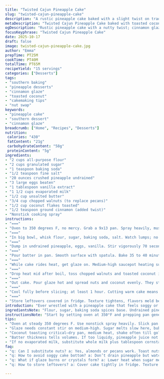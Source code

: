 ```yaml
---
title: "Twisted Cajun Pineapple Cake"
slug: "twisted-cajun-pineapple-cake"
description: "A rustic pineapple cake baked with a slight twist on traditional flavors. Flour, sugar, pineapple, eggs, vanilla form the base. Pecan halves swapped for chopped walnuts for texture change. Coconut flakes remain but toasted first, boosting aroma and crunch. The glaze thickens slower with a hint of cinnamon added, aroma fills the kitchen. Baking cues rely on toothpick dry-ness and visual browning. Subtle changes in timings prevent common soggy spots. Do not drain pineapple; moisture important but watch batter consistency. Glaze poured hot, soaking the cake. Chill before slicing for cleaner cuts. Nut swap and spice twist give unexpected bite to a familiar southern dessert. A hands-on approach, feeling batter, smelling the vanilla and cinnamon, watching glaze bubble—all critical to nail the outcome. No shortcuts on gradual heat shifts; patience pays off."
metaDescription: "Twisted Cajun Pineapple Cake baked with toasted coconut, walnuts, and cinnamon glaze. Moist, textured southern dessert relying on sensory cues and subtle tweaks."
ogDescription: "Rustic pineapple cake with a nutty twist; cinnamon glaze bubbles slow, coconut toasted, walnuts swapped, moisture balanced for southern-style richness."
focusKeyphrase: "Twisted Cajun Pineapple Cake"
date: 2025-10-17
draft: false
image: twisted-cajun-pineapple-cake.jpg
author: "Emma"
prepTime: PT25M
cookTime: PT40M
totalTime: PT65M
recipeYield: "15 servings"
categories: ["Desserts"]
tags:
- "southern baking"
- "pineapple desserts"
- "cinnamon glaze"
- "toasted coconut"
- "cakemaking tips"
- "nut swap"
keywords:
- "pineapple cake"
- "southern dessert"
- "cinnamon glaze"
breadcrumb: ["Home", "Recipes", "Desserts"]
nutrition: 
 calories: "430"
 fatContent: "21g"
 carbohydrateContent: "58g"
 proteinContent: "5g"
ingredients:
- "2 cups all-purpose flour"
- "2 cups granulated sugar"
- "1 teaspoon baking soda"
- "1/2 teaspoon fine salt"
- "20 ounces crushed pineapple undrained"
- "3 large eggs beaten"
- "1 tablespoon vanilla extract"
- "1 1/2 cups evaporated milk"
- "1/2 cup unsalted butter"
- "3/4 cup chopped walnuts (to replace pecans)"
- "1/2 cup coconut flakes toasted"
- "1/2 teaspoon ground cinnamon (added twist)"
- "Nonstick cooking spray"
instructions:
- "==="
- "Oven to 350 degrees F, no mercy. Grab a 9x13 pan. Spray heavily, must be slick or cake stick disaster."
- "==="
- "In big bowl, whisk flour, sugar, baking soda, salt. Watch lumps; no pockets of baking soda hiding."
- "==="
- "Dump in undrained pineapple, eggs, vanilla. Stir vigorously 70 seconds minimum. Batter thickens, sticky but pourable."
- "==="
- "Pour batter in pan. Smooth surface with spatula. Bake 35 to 40 minutes but watch edges; brown and pull away signals ready. Toothpick dry means done. Stick one in center, no wet crumbs."
- "==="
- "While cake rides heat, get glaze on. Medium-high saucepot heating sugar, evaporated milk, butter, vanilla plus cinnamon. Stir constantly. Low bubble forms after 7 minutes here. Don’t rush or sugar will burn."
- "==="
- "Drop heat mid after boil, toss chopped walnuts and toasted coconut in glaze. Stir 4 minutes till thickening. Texture shifts from runny to syrupy but not solidifying."
- "==="
- "Out cake. Pour glaze hot and spread nuts and coconut evenly. They stick to glaze. Don’t panic if extra glaze pools; cake soaks it up as it cools."
- "==="
- "Cool fully before slicing; at least 1 hour. Cutting warm cake means mess. Use serrated knife, clean between slices for neat parts."
- "==="
- "Store leftovers covered in fridge. Texture tightens, flavors meld better overnight."
introduction: "Ever wrestled with a pineapple cake that feels soggy or bland? I have. Took multiple tries to figure moisture balance and how the glaze should hit—not too thin, not gluey. Using the pineapple undrained means juice adds body but changes timing. Swapping pecans for walnuts adds a sharper bite, plus toasting the coconut first wakes up its flavor much better than raw flakes dumped in last minute. I throw cinnamon in the glaze now; it’s a sly warmth that cuts sweetness but doesn’t steal the show. Watching the glaze bubble gently—not rolling boil, bubbling shyly—lets sugars thicken slowly without burning. The best sign? The nuts sink slightly into silky glaze, clinging to cake surface like an edible paint. Cooling is tough to wait for, but slicing hot cake ruins tidy portions every time. Cooking is mostly about trusting senses—feel, look, smell, listen. This one shows all the signs if you pay attention."
ingredientsNote: "Flour, sugar, baking soda spices base. Undrained pineapple keeps moisture but batter consistency is key; too wet means dense cake, too dry is crumbly. Eggs beaten incorporate air—don’t skip beating or cake feels heavy. Vanilla rounds flavors; no imitation or cake tastes flat. I swap pecans for chopped walnuts sometimes; use what’s on hand but toast nuts for better crunch and aroma. Coconut flakes toasted separately prevent mush and add layered texture—dry pan toast on medium, toss often until golden. Evaporated milk adds richness but watch heat to avoid scorching glaze. Butter unsalted is safer; salt layers from nuts and batter enough. Cinnamon added subtly; don’t overpower. Spray on pan critical; sticky cake ruins minutes of work. No parchment here because glaze sticks better to pan surface, helps cake cling to glaze."
instructionsNote: "Start by setting oven at 350°F and prepping pan generously with nonstick spray. Dry whisking of flour, sugar, baking soda, and salt breaks clumps and ensures even leavening spread—don’t rush. Stirring wet ingredients with dry is where you feel batter texture; sticky but pourable, shiny from pineapple juice. Don’t overmix or cake toughens. Bake in lower rack position if top browns too fast; edges should pull away lightly from pan edges signaling doneness. Toothpick test confirms. Glaze demand attention: medium-high heat sets sugar melting pace; stir nonstop to avoid burn spots. Cinnamon addition earlier in glaze heats well but doesn’t overpower. Adding nuts and coconut last, lowering heat, lets glaze thicken around them without burning. Pour glaze evenly sizzling hot on fresh cake for best soak. Cooling is crucial for slicing, giving sugars time to bind cake. Sharp serrated knife best for neat cuts. Cover cake if not eating immediately to retain moisture. Resting overnight unlocks flavors."
tips:
- "Oven at steady 350 degrees F. Use nonstick spray heavily. Slick pan prevents stuck edges—skip parchment glaze clings better. Flour and sugar whisk needs no lumps; lumps lead to uneven baking soda distribution and weird pockets. Undrained pineapple adds moisture but watch batter thickness; too sloppy means dense cake later. Eggs beaten for some air; don’t add half-done. Texture sticky but pourable. Pour and smooth quickly before batter settles. Visual clues key: edges brown and pull slightly—no guesswork needed if paying attention. Toothpick test crucial; no wet crumbs allowed. Overbaking dries cake; underbaking soggy layers happen fast."
- "Glaze needs constant stir on medium-high. Sugar melts slow here, bubble appears faint around 7 minutes. No rushing; scorch risk spikes with heat jumps. Adding cinnamon now balances sugar but subtle—don’t dump too early or raw spice taste lingers. After boil, reduce heat mid-level before tossing nuts and toasted coconut inside glaze. Four minutes stirring till syrupy, thick but still pourable. Texture changes but doesn’t settle harmfully. Hot glaze on warm cake soaks in—extra pooling no worry, cake absorbs if given time. Spread nuts evenly or they clump; glazing is hands-on, sensory dependent."
- "Coconut toasting critical—dry pan, medium heat, shake often till golden not burnt. Raw flakes soggy in cake or glaze. Nuts toasted too, sharpen aroma and crunch; walnuts replace pecans here but almonds or others work if toasted well. Glaze thickens gently around nuts; no rush or sugar can crystallize or burn. Watch glaze bubbling, not rolling boil. Heat stages not exact science, more senses. Cool cake fully before slicing; 1 hour minimum. Warm cake slicing means mess and tearing, serrated knife best. Clean blade between cuts avoid crumbs migration. Cover leftovers in fridge; flavors bind overnight, texture tightens, no drier if sealed well."
- "Batter thickness tells volumes. If too liquidy, pineapple juice not drained enough or eggs missing. Too dry means under-mixing or forgotten juice. Slow, gentle whisking after adding wet to dry; overmixing toughens gluten, cake dense. Lower oven rack if top browns fast; edges light pull-away key done sign. Glaze technique picky; do not skip constant stirring, cinnamon addition after sugar melts protects against bitterness but subtle. Nuts help anchor glaze. Glaze poured too cold? Won’t soak properly. Too hot? Glaze slips off cake sides wasting effort. Let glaze bubble shyly, no furious boils. Texture shifts mean it’s ready for nuts."
- "If no evaporated milk, substitute whole milk plus tablespoon cornstarch mixed in; thickens glaze similarly. Nut swaps flexible but always toast nuts separately for crunch, almond often sweeter, walnuts darker flavor. Coconut toasted before mixing or chunky soggy mess inside glaze. Baking times can swing ±5 depending on oven hotspots; watch edges and toothpick carefully. Glaze bubbles delicate, not vigorous rolling boil. Pour hot glaze on cake for best soak; cooling binds sugars and rest improves slicing integrity. Cake holds well covered in fridge or wrapped, freezer OK if sealed tightly. No fancy decorations needed glaze and nuts rustic and substantial."
faq:
- "q: Can I substitute nuts? a: Yes, almonds or pecans work. Toast nuts separately first. Raw nuts make cake soggy; crunch lost. Walnut swap sharpens flavor; other nuts add different notes. Keep chopped fine but not powder. Adjust glaze timing slightly to ensure nuts integrate well."
- "q: How to avoid soggy cake bottom? a: Don’t drain pineapple but watch batter consistency closely—too wet means dense, soggy spots. Bake full time; edges pulling away signal readiness. Use toothpick at center, no wet crumbs. Pan prep with enough nonstick spray avoids sticking. Avoid overpouring glaze; cake soaks but excess glaze pools longer if too much used."
- "q: What if glaze burns or crystals form? a: Lower heat when sugar melts; stir nonstop. Bubble should be steady, not rapid boil. Cinnamon added mid-melt protects from bitterness. If missed, glaze can get grainy or bitter. In next attempts reduce heat, don't rush boiling. Cool glaze slightly before nuts but must remain pourable. Timings key, senses critical."
- "q: How to store leftovers? a: Cover cake tightly in fridge. Texture firms overnight, flavor melds. Use plastic wrap or airtight container. Freezing possible wrapped well, thaw in fridge. Avoid drying out by improper covering. Leftover glaze soaked in cake, no drying out inside. Cutting neat after chilling easier. Room temp storage okay short term but chill preferred."

---
```


